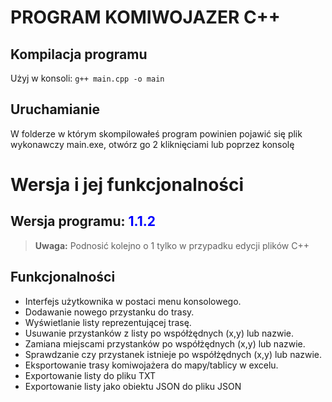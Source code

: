 # PROGRAM KOMIWOJAZER C++

## Kompilacja programu

Użyj w konsoli: `g++ main.cpp -o main`

## Uruchamianie

W folderze w którym skompilowałeś program powinien pojawić się plik wykonawczy main.exe, otwórz go 2 kliknięciami lub poprzez konsolę

# Wersja i jej funkcjonalności

## Wersja programu: <span style="color:blue">1.1.2</span>

> **Uwaga:** Podnosić kolejno o 1 tylko w przypadku edycji plików C++

## Funkcjonalności

- Interfejs użytkownika w postaci menu konsolowego.
- Dodawanie nowego przystanku do trasy.
- Wyświetlanie listy reprezentującej trasę.
- Usuwanie przystanków z listy po współżędnych (x,y) lub nazwie.
- Zamiana miejscami przystanków po współżędnych (x,y) lub nazwie.
- Sprawdzanie czy przystanek istnieje po współżędnych (x,y) lub nazwie.
- Eksportowanie trasy komiwojażera do mapy/tablicy w excelu.
- Exportowanie listy do pliku TXT
- Exportowanie listy jako obiektu JSON do pliku JSON
